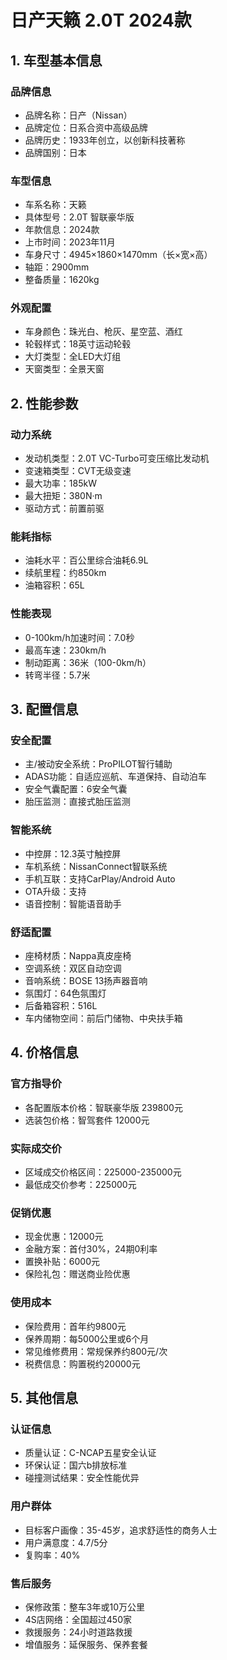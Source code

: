 # 日产天籁 2.0T 2024款

## 1. 车型基本信息
### 品牌信息
- 品牌名称：日产（Nissan）
- 品牌定位：日系合资中高级品牌
- 品牌历史：1933年创立，以创新科技著称
- 品牌国别：日本

### 车型信息
- 车系名称：天籁
- 具体型号：2.0T 智联豪华版
- 年款信息：2024款
- 上市时间：2023年11月
- 车身尺寸：4945×1860×1470mm（长×宽×高）
- 轴距：2900mm
- 整备质量：1620kg

### 外观配置
- 车身颜色：珠光白、枪灰、星空蓝、酒红
- 轮毂样式：18英寸运动轮毂
- 大灯类型：全LED大灯组
- 天窗类型：全景天窗

## 2. 性能参数
### 动力系统
- 发动机类型：2.0T VC-Turbo可变压缩比发动机
- 变速箱类型：CVT无级变速
- 最大功率：185kW
- 最大扭矩：380N·m
- 驱动方式：前置前驱

### 能耗指标
- 油耗水平：百公里综合油耗6.9L
- 续航里程：约850km
- 油箱容积：65L

### 性能表现
- 0-100km/h加速时间：7.0秒
- 最高车速：230km/h
- 制动距离：36米（100-0km/h）
- 转弯半径：5.7米

## 3. 配置信息
### 安全配置
- 主/被动安全系统：ProPILOT智行辅助
- ADAS功能：自适应巡航、车道保持、自动泊车
- 安全气囊配置：6安全气囊
- 胎压监测：直接式胎压监测

### 智能系统
- 中控屏：12.3英寸触控屏
- 车机系统：NissanConnect智联系统
- 手机互联：支持CarPlay/Android Auto
- OTA升级：支持
- 语音控制：智能语音助手

### 舒适配置
- 座椅材质：Nappa真皮座椅
- 空调系统：双区自动空调
- 音响系统：BOSE 13扬声器音响
- 氛围灯：64色氛围灯
- 后备箱容积：516L
- 车内储物空间：前后门储物、中央扶手箱

## 4. 价格信息
### 官方指导价
- 各配置版本价格：智联豪华版 239800元
- 选装包价格：智驾套件 12000元

### 实际成交价
- 区域成交价格区间：225000-235000元
- 最低成交价参考：225000元

### 促销优惠
- 现金优惠：12000元
- 金融方案：首付30%，24期0利率
- 置换补贴：6000元
- 保险礼包：赠送商业险优惠

### 使用成本
- 保险费用：首年约9800元
- 保养周期：每5000公里或6个月
- 常见维修费用：常规保养约800元/次
- 税费信息：购置税约20000元

## 5. 其他信息
### 认证信息
- 质量认证：C-NCAP五星安全认证
- 环保认证：国六b排放标准
- 碰撞测试结果：安全性能优异

### 用户群体
- 目标客户画像：35-45岁，追求舒适性的商务人士
- 用户满意度：4.7/5分
- 复购率：40%

### 售后服务
- 保修政策：整车3年或10万公里
- 4S店网络：全国超过450家
- 救援服务：24小时道路救援
- 增值服务：延保服务、保养套餐